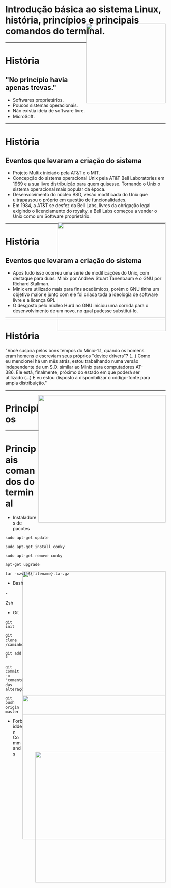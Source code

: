 # Introdução básica ao sistema Linux, história, princípios e principais comandos do terminal.

<img src="http://brsysadmin-5625.kxcdn.com/wp-content/uploads/2014/08/vector_tux.864e6cdcc23e.png" style="float: right; margin-top: -60px" width="250px"></img>

---

# História
## "No princípio havia apenas trevas."

- Softwares proprietários.
- Poucos sistemas operacionais.
- Não existia ideia de software livre.
- Micro$oft.

---

# História
## Eventos que levaram a criação do sistema

- Projeto Multix iniciado pela AT&T e o MIT.
- Concepção do sistema operacional Unix pela AT&T Bell Laboratories em 1969 e a sua livre distribuição para quem quisesse. Tornando o Unix o sistema operacional mais popular da época.
- Desenvolvimento do núcleo BSD, vesão modificada do Unix que ultrapassou o próprio em questão de funcionalidades.
- Em 1984, a AT&T se desfez da Bell Labs, livres da obrigação legal exigindo o licenciamento do royalty, a Bell Labs começou a vender o Unix como um Software proprietário.

---

# História
## Eventos que levaram a criação do sistema

- Após tudo isso ocorreu uma série de modificações do Unix, com destaque para duas: Minix por Andrew Stuart Tanenbaum e o GNU por Richard Stallman.
- Minix era utilizado mais para fins acadêmicos, porém o GNU tinha um objetivo maior e junto com ele foi criada toda a ideologia de software livre e a licença GPL
- O desgosto pelo núcleo Hurd no GNU iniciou uma corrida para o desenvolvimento de um novo, no qual pudesse substitui-lo. 

---

# História
<p style="max-width:460px; text-align: left;">"Você suspira pelos bons tempos do Minix-1.1, quando os homens eram homens e escreviam seus próprios "device drivers"? (...) Como eu mencionei há um mês atrás, estou trabalhando numa versão independente de um S.O. similar ao Minix para computadores AT-386. Ele está, finalmente, próximo do estado em que poderá ser utilizado (...) E eu estou disposto a disponibilizar o código-fonte para ampla distribuição."</p>
<img src="https://upload.wikimedia.org/wikipedia/commons/6/69/Linus_Torvalds.jpeg" style="float: right; margin-top: -525px; width: 340px"></img>

---


<img src="https://media.giphy.com/media/VOZ1LKbOfkg3S/giphy.gif" width="400px" style="float:right">

# Principios


---

# Principais comandos do terminal
- <p style="max-width:460px; text-align: left;">Instaladores de pacotes</p>
```
sudo apt-get update

sudo apt-get install conky

sudo apt-get remove conky

apt-get upgrade

tar -xzvf ${filename}.tar.gz
```
- <p style="max-width:460px; text-align: left;">Bash</p>
<img src="http://core0.staticworld.net/images/article/2016/03/apt-100653575-orig.png" style="float: right; margin-top: -60px" width="450px"/>
- <p style="max-width:460px; text-align: left;">Zsh</p>

<img src="https://www.howtogeek.com/wp-content/uploads/2016/06/img_575f29134f250.png" style="float: right; margin-top: -60px" width="450px"/>

- <p style="max-width:460px; text-align: left;">Git</p>
```
git init

git clone /caminho/para/o/repositório

git add *

git commit -m "comentários das alterações"

git push origin master
```

- <p style="max-width:460px; text-align: left;"> Forbidden Commands</p>
```

```

<img src="http://i.imgur.com/pIJKrYj.gif" style="float: right; margin-top: -275px; width: 410px"></img>
